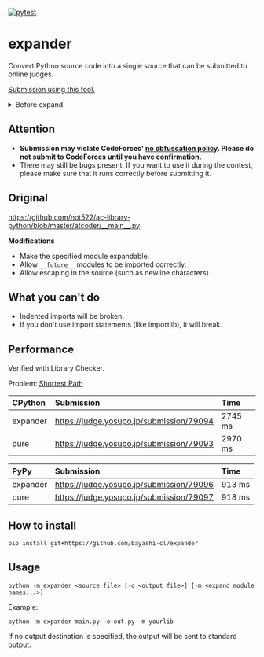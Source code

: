 [![pytest](https://github.com/bayashi-cl/expander/actions/workflows/pytest.yml/badge.svg)](https://github.com/bayashi-cl/expander/actions/workflows/pytest.yml)

# expander

Convert Python source code into a single source that can be submitted to online judges.

[Submission using this tool.](https://atcoder.jp/contests/abc238/submissions/29410034)

<details>
<summary>Before expand.</summary>

```python
import sys

from byslib.core import IINF, MOD, debug, sinput
from byslib.data.union_find import UnionFindTree


def main() -> None:
    n, q = map(int, sinput().split())
    uft = UnionFindTree(n + 1)
    for _ in range(q):
        l, r = map(int, sinput().split())
        uft.union(l - 1, r)
    print("Yes" if uft.same(0, n) else "No")


if __name__ == "__main__":
    sys.setrecursionlimit(10**6)
    main()
```
</details>

## Attention

* **Submission may violate CodeForces' [no obfuscation policy](https://codeforces.com/blog/entry/4088). Please do not submit to CodeForces until you have confirmation.**
* There may still be bugs present. If you want to use it during the contest, please make sure that it runs correctly before submitting it.

## Original

<https://github.com/not522/ac-library-python/blob/master/atcoder/__main__.py>


**Modifications**

* Make the specified module expandable.
* Allow `__future__` modules to be imported correctly.
* Allow escaping in the source (such as newline characters).

## What you can't do

* Indented imports will be broken.
* If you don't use import statements (like importlib), it will break.

## Performance

Verified with Library Checker.

Problem: [Shortest Path](https://judge.yosupo.jp/problem/shortest_path)

|CPython  |Submission                                 |Time   |
|:--------|:------------------------------------------|:------|
|expander |<https://judge.yosupo.jp/submission/79094> |2745 ms|
|pure     |<https://judge.yosupo.jp/submission/79093> |2970 ms|

|PyPy     |Submission                                 |Time   |
|:--------|:------------------------------------------|:------|
|expander |<https://judge.yosupo.jp/submission/79096> |913 ms |
|pure     |<https://judge.yosupo.jp/submission/79097> |918 ms |

## How to install

```
pip install git+https://github.com/bayashi-cl/expander
```

## Usage

```
python -m expander <source file> [-o <output file>] [-m <expand module names...>]
```

Example:
```
python -m expander main.py -o out.py -m yourlib
```


If no output destination is specified, the output will be sent to standard output.
